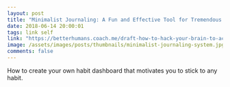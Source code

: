 ```yaml
---
layout: post
title: "Minimalist Journaling: A Fun and Effective Tool for Tremendous Habit Change"
date: 2018-06-14 20:00:01
tags: link self
link: "https://betterhumans.coach.me/draft-how-to-hack-your-brain-to-achieve-consistency-that-lasts-7f5fdc520d28"
image: /assets/images/posts/thumbnails/minimalist-journaling-system.jpg
comments: false
---
```


How to create your own habit dashboard that motivates you to stick to any habit.
